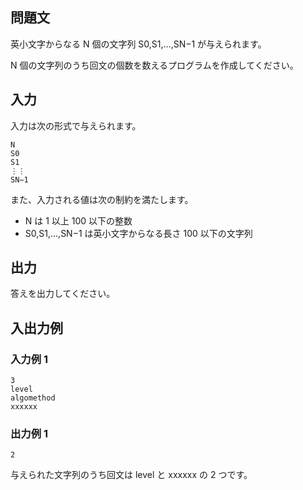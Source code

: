 ## 問題文

英小文字からなる N 個の文字列 S0​,S1​,…,SN−1​ が与えられます。

N 個の文字列のうち回文の個数を数えるプログラムを作成してください。

## 入力

入力は次の形式で与えられます。

```text
N
S0
S1
⋮⋮
SN−1
```

また、入力される値は次の制約を満たします。

- N は 1 以上 100 以下の整数
- S0​,S1​,…,SN−1​ は英小文字からなる長さ 100 以下の文字列

## 出力

答えを出力してください。

## 入出力例

### 入力例 1

```text
3
level
algomethod
xxxxxx
```

### 出力例 1

```text
2
```

与えられた文字列のうち回文は level と xxxxxx の 2 つです。
